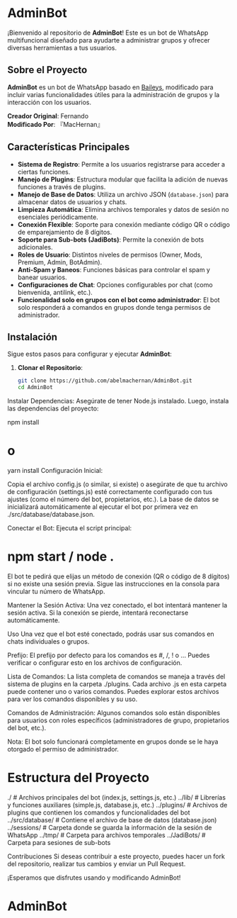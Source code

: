# AdminBot

¡Bienvenido al repositorio de **AdminBot**! Este es un bot de WhatsApp multifuncional diseñado para ayudarte a administrar grupos y ofrecer diversas herramientas a tus usuarios.

## Sobre el Proyecto

**AdminBot** es un bot de WhatsApp basado en [Baileys](https://github.com/adiwajshing/Baileys), modificado para incluir varias funcionalidades útiles para la administración de grupos y la interacción con los usuarios.

**Creador Original**: Fernando  
**Modificado Por**: 『MacHernan』

## Características Principales

- **Sistema de Registro**: Permite a los usuarios registrarse para acceder a ciertas funciones.
- **Manejo de Plugins**: Estructura modular que facilita la adición de nuevas funciones a través de plugins.
- **Manejo de Base de Datos**: Utiliza un archivo JSON (`database.json`) para almacenar datos de usuarios y chats.
- **Limpieza Automática**: Elimina archivos temporales y datos de sesión no esenciales periódicamente.
- **Conexión Flexible**: Soporte para conexión mediante código QR o código de emparejamiento de 8 dígitos.
- **Soporte para Sub-bots (JadiBots)**: Permite la conexión de bots adicionales.
- **Roles de Usuario**: Distintos niveles de permisos (Owner, Mods, Premium, Admin, BotAdmin).
- **Anti-Spam y Baneos**: Funciones básicas para controlar el spam y banear usuarios.
- **Configuraciones de Chat**: Opciones configurables por chat (como bienvenida, antilink, etc.).
- **Funcionalidad solo en grupos con el bot como administrador**: El bot solo responderá a comandos en grupos donde tenga permisos de administrador.

## Instalación

Sigue estos pasos para configurar y ejecutar **AdminBot**:

1. **Clonar el Repositorio**:
   ```bash
   git clone https://github.com/abelmachernan/AdminBot.git
   cd AdminBot
Instalar Dependencias:
Asegúrate de tener Node.js instalado. Luego, instala las dependencias del proyecto:

npm install
# o
yarn install
Configuración Inicial:

Copia el archivo config.js (o similar, si existe) o asegúrate de que tu archivo de configuración (settings.js) esté correctamente configurado con tus ajustes (como el número del bot, propietarios, etc.).
La base de datos se inicializará automáticamente al ejecutar el bot por primera vez en ./src/database/database.json.

Conectar el Bot:
Ejecuta el script principal:

# npm start / node .
El bot te pedirá que elijas un método de conexión (QR o código de 8 dígitos) si no existe una sesión previa. Sigue las instrucciones en la consola para vincular tu número de WhatsApp.

Mantener la Sesión Activa:
Una vez conectado, el bot intentará mantener la sesión activa. Si la conexión se pierde, intentará reconectarse automáticamente.

Uso
Una vez que el bot esté conectado, podrás usar sus comandos en chats individuales o grupos.

Prefijo: El prefijo por defecto para los comandos es #, /, ! o ... Puedes verificar o configurar esto en los archivos de configuración.

Lista de Comandos: La lista completa de comandos se maneja a través del sistema de plugins en la carpeta ./plugins. Cada archivo .js en esta carpeta puede contener uno o varios comandos. Puedes explorar estos archivos para ver los comandos disponibles y su uso.

Comandos de Administración: Algunos comandos solo están disponibles para usuarios con roles específicos (administradores de grupo, propietarios del bot, etc.).

Nota: El bot solo funcionará completamente en grupos donde se le haya otorgado el permiso de administrador.

# Estructura del Proyecto

./               # Archivos principales del bot (index.js, settings.js, etc.)
../lib/          # Librerías y funciones auxiliares (simple.js, database.js, etc.)
../plugins/      # Archivos de plugins que contienen los comandos y funcionalidades del bot
../src/database/ # Contiene el archivo de base de datos (database.json)
../sessions/     # Carpeta donde se guarda la información de la sesión de WhatsApp
../tmp/           # Carpeta para archivos temporales
../JadiBots/      # Carpeta para sesiones de sub-bots

Contribuciones
Si deseas contribuir a este proyecto, puedes hacer un fork del repositorio, realizar tus cambios y enviar un Pull Request.

¡Esperamos que disfrutes usando y modificando AdminBot!
# AdminBot
